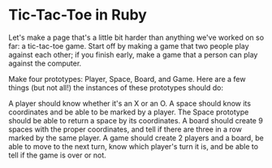 Tic-Tac-Toe in Ruby
===================

Let's make a page that's a little bit harder than anything we've worked on so far: a tic-tac-toe game. 
Start off by making a game that two people play against each other; if you finish early, make a game that a person can play against the computer.

Make four prototypes: Player, Space, Board, and Game. Here are a few things (but not all!) the instances of these prototypes should do:

A player should know whether it's an X or an O.
A space should know its coordinates and be able to be marked by a player. The Space prototype should be able to return a space by its coordinates.
A board should create 9 spaces with the proper coordinates, and tell if there are three in a row marked by the same player.
A game should create 2 players and a board, be able to move to the next turn, know which player's turn it is, and be able to tell if the game is over or not.
